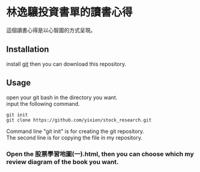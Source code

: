 林逸驤投資書單的讀書心得
===
這個讀書心得是以心智圖的方式呈現。

## Installation

install [git](https://git-scm.com/book/en/v2/Getting-Started-Installing-Git) then you can download this repository.

## Usage

open your git bash in the directory you want.  
input the following command.
```git bash
git init
git clone https://github.com/yixion/stock_research.git
```
Command line "git init" is for creating the git repository.  
The second line is for copying the file in my repository.
### Open the 股票學習地圖(一).html, then you can choose which my review diagram of the book you want.

